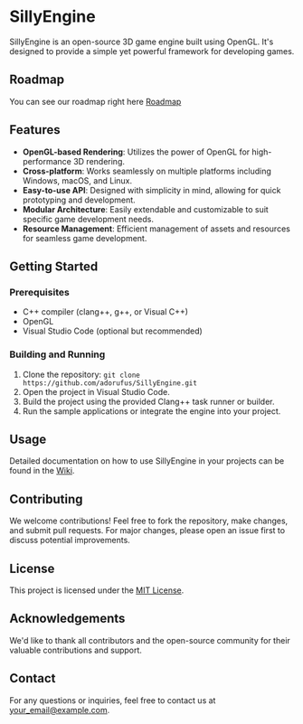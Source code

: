 # SillyEngine

SillyEngine is an open-source 3D game engine built using OpenGL. It's designed to provide a simple yet powerful framework for developing games.

## Roadmap
You can see our roadmap right here [Roadmap](ROADMAP)

## Features

- **OpenGL-based Rendering**: Utilizes the power of OpenGL for high-performance 3D rendering.
- **Cross-platform**: Works seamlessly on multiple platforms including Windows, macOS, and Linux.
- **Easy-to-use API**: Designed with simplicity in mind, allowing for quick prototyping and development.
- **Modular Architecture**: Easily extendable and customizable to suit specific game development needs.
- **Resource Management**: Efficient management of assets and resources for seamless game development.

## Getting Started

### Prerequisites

- C++ compiler (clang++, g++, or Visual C++)
- OpenGL
- Visual Studio Code (optional but recommended)

### Building and Running

1. Clone the repository: `git clone https://github.com/adorufus/SillyEngine.git`
2. Open the project in Visual Studio Code.
3. Build the project using the provided Clang++ task runner or builder.
4. Run the sample applications or integrate the engine into your project.

## Usage

Detailed documentation on how to use SillyEngine in your projects can be found in the [Wiki](https://github.com/adorufus/SillyEngine/wiki).

## Contributing

We welcome contributions! Feel free to fork the repository, make changes, and submit pull requests. For major changes, please open an issue first to discuss potential improvements.

## License

This project is licensed under the [MIT License](LICENSE).

## Acknowledgements

We'd like to thank all contributors and the open-source community for their valuable contributions and support.

## Contact

For any questions or inquiries, feel free to contact us at [your_email@example.com](mailto:your_email@example.com).

